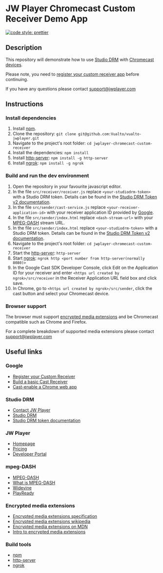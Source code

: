 # JW Player Chromecast Custom Receiver Demo App

[![code style: prettier](https://img.shields.io/badge/code_style-prettier-ff69b4.svg?style=flat-square)](https://github.com/prettier/prettier)

## Description

This repository will demonstrate how to use [Studio DRM](https://developer.jwplayer.com/jwplayer/docs/studio-drm-standalone-getting-started) with [Chromecast devices](https://www.google.com/chromecast/built-in/).

Please note, you need to [register your custom receiver app](https://developers.google.com/cast/docs/registration#RegisterApp) before continuing.

If you have any questions please contact [support@jwplayer.com](mailto:support@jwplayer.com)

## Instructions

### Install dependencies

1. Install [npm](https://www.npmjs.com/).
2. Clone the repository: `git clone git@github.com:Vualto/vualto-jwplayer.git`
3. Navigate to the project's root folder: `cd jwplayer-chromecast-custom-receiver`
4. Install the dependencies: `npm install`
5. Install [http-server](https://www.npmjs.com/package/http-server): `npm install -g http-server`
6. Install [ngrok](https://www.npmjs.com/package/ngrok): `npm install -g ngrok`

### Build and run the dev environment

1. Open the repository in your favourite javascript editor.
2. In the file `src/receiver/receiver.js` replace `<your-studiodrm-token>` with a Studio DRM token. Details can be found in the [Studio DRM Token v2 documentation](https://developer.jwplayer.com/jwplayer/docs/studio-drm-token-api-v2).
3. In the file `src/sender/cast-service.js` replace `<your-receiver-application-id>` with your receiver application ID provided by [Google](https://developers.google.com/cast/codelabs/cast-receiver#3).
4. In the file `src/sender/index.html` replace `<dash-stream-url>` with your [MPEG-DASH](https://en.wikipedia.org/wiki/Dynamic_Adaptive_Streaming_over_HTTP) stream URL.
5. In the file `src/sender/index.html` replace `<your-studiodrm-token>` with a Studio DRM token. Details can be found in the [Studio DRM Token v2 documentation](https://developer.jwplayer.com/jwplayer/docs/studio-drm-token-api-v2).
6. Navigate to the project's root folder: `cd jwplayer-chromecast-custom-receiver`
7. Start the [http-server](https://www.npmjs.com/package/http-server): `http-server`
8. Start [ngrok](https://www.npmjs.com/package/ngrok): `ngrok http <port number from http-server(normally 8080)>`
9. In the Google Cast SDK Developer Console, click Edit on the Application ID for your receiver and enter `<https url created by ngrok>/src/receiver` in the Receiver Application URL field box and click save.
10. In Chrome, go to `<https url created by ngrok>/src/sender`, click the cast button and select your Chromecast device.

### Browser support

The browser must support [encrypted media extensions](https://www.w3.org/TR/2016/CR-encrypted-media-20160705/) and be Chromecast compatible such as Chrome and Firefox.

For a complete breakdown of supported media extensions please contact [support@jwplayer.com](mailto:support:jwplayer.com)

## Useful links

### Google

-   [Register your Custom Receiver](https://developers.google.com/cast/docs/registration#RegisterApp)
-   [Build a basic Cast Receiver](https://developers.google.com/cast/codelabs/cast-receiver#0)
-   [Cast-enable a Chrome web app](https://developers.google.com/cast/codelabs/cast-videos-chrome#0)

### Studio DRM

-   [Contact JW Player](https://support.jwplayer.com/)
-   [Studio DRM](https://developer.jwplayer.com/jwplayer/docs/studio-drm-standalone-getting-started)
-   [Studio DRM token documentation](https://developer.jwplayer.com/jwplayer/docs/studio-drm-token-api-v2)

### JW Player

-   [Homepage](https://www.jwplayer.com/)
-   [Pricing](https://www.jwplayer.com/pricing/)
-   [Developer Portal](https://developer.jwplayer.com)

### mpeg-DASH

-   [MPEG-DASH](https://en.wikipedia.org/wiki/Dynamic_Adaptive_Streaming_over_HTTP)
-   [What is MPEG-DASH](https://www.streamingmedia.com/Articles/Editorial/What-Is-.../What-is-MPEG-DASH-79041.aspx)
-   [Widevine](https://www.widevine.com/)
-   [PlayReady](https://www.microsoft.com/playready/)

### Encrypted media extensions

-   [Encrypted media extensions specification](https://www.w3.org/TR/2016/CR-encrypted-media-20160705/)
-   [Encrypted media extensions wikipedia](https://en.wikipedia.org/wiki/Encrypted_Media_Extensions)
-   [Encrypted media extensions on MDN](https://developer.mozilla.org/en-US/docs/Web/API/Encrypted_Media_Extensions_API)
-   [Intro to encrypted media extensions](https://www.html5rocks.com/en/tutorials/eme/basics/)

### Build tools

-   [npm](https://www.npmjs.com/)
-   [http-server](https://www.npmjs.com/package/http-server)
-   [ngrok](https://www.npmjs.com/package/ngrok)
